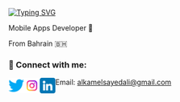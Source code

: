 [![Typing SVG](https://readme-typing-svg.herokuapp.com?color=%2336BCF7&lines=Hello+World+%F0%9F%91%8B)](https://git.io/typing-svg) 

Mobile Apps Developer 📱

From Bahrain 🇧🇭

### 🤝 Connect with me:

<a href="https://twitter.com/sayed3li97"><img align="left" src="images\twitter.png" alt="Sayed Ali Alkamel | Twitter" width="31px"/></a>
<a href="https://www.instagram.com/sayed3li97/"><img align="left" src="images\instagram.png" alt="Sayed Ali Alkamel | Instagram" width="31px"/></a>
<a href="https://www.linkedin.com/in/sayed-ali-alkamel/"><img align="left" src="images\linkedin.png" alt="Sayed Ali Alkamel | Linkedin" width="31px"/></a>
<!--
**sayed3li97/sayed3li97** is a ✨ _special_ ✨ repository because its `README.md` (this file) appears on your GitHub profile.

Here are some ideas to get you started:

- 🔭 I’m currently working on ...
- 🌱 I’m currently learning ...
- 👯 I’m looking to collaborate on ...
- 🤔 I’m looking for help with ...
- 💬 Ask me about ...
- 📫 How to reach me: ...
- 😄 Pronouns: ...
- ⚡ Fun fact: ...
-->

Email: alkamelsayedali@gmail.com
